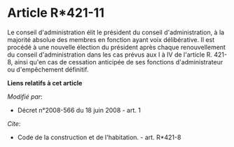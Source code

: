 # Article R*421-11

Le conseil d'administration élit le président du conseil d'administration, à la majorité absolue des membres en fonction
ayant voix délibérative. Il est procédé à une nouvelle élection du président après chaque renouvellement du conseil
d'administration dans les cas prévus aux I à IV de l'article R. 421-8, ainsi qu'en cas de cessation anticipée de ses
fonctions d'administrateur ou d'empêchement définitif.

**Liens relatifs à cet article**

_Modifié par_:

  - Décret n°2008-566 du 18 juin 2008 - art. 1

_Cite_:

  - Code de la construction et de l'habitation. - art. R*421-8
